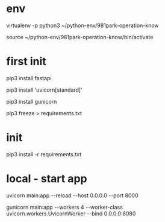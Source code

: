 # env

virtualenv -p python3 ~/python-env/981park-operation-know

source ~/python-env/981park-operation-know/bin/activate

# first init

pip3 install fastapi

pip3 install 'uvicorn[standard]'

pip3 install gunicorn

pip3 freeze > requirements.txt

# init

pip3 install -r requirements.txt

# local - start app

uvicorn main:app --reload --host 0.0.0.0 --port 8000

gunicorn main:app --workers 4 --worker-class uvicorn.workers.UvicornWorker --bind 0.0.0.0:8080
